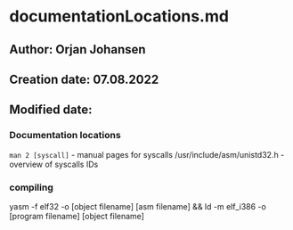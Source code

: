# documentationLocations.md

## Author: Orjan Johansen
## Creation date: 07.08.2022
## Modified date: 

### Documentation locations
`man 2 [syscall]` - manual pages for syscalls
/usr/include/asm/unistd32.h - overview of syscalls IDs

### compiling
yasm -f elf32 -o [object filename] [asm filename] && ld -m elf_i386 -o [program filename] [object filename]
